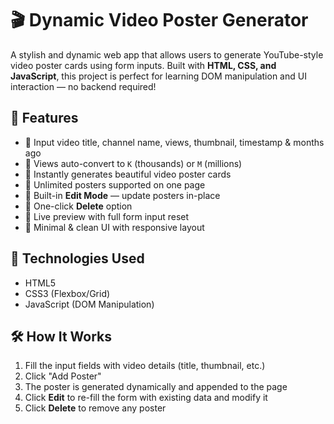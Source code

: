# 🎬 Dynamic Video Poster Generator

A stylish and dynamic web app that allows users to generate YouTube-style video poster cards using form inputs. Built with **HTML, CSS, and JavaScript**, this project is perfect for learning DOM manipulation and UI interaction — no backend required!


## 🚀 Features

- 🔹 Input video title, channel name, views, thumbnail, timestamp & months ago
- 🔹 Views auto-convert to `K` (thousands) or `M` (millions)
- 🔹 Instantly generates beautiful video poster cards
- 🔹 Unlimited posters supported on one page
- 🔹 Built-in **Edit Mode** — update posters in-place
- 🔹 One-click **Delete** option
- 🔹 Live preview with full form input reset
- 🔹 Minimal & clean UI with responsive layout


## 🧠 Technologies Used

- HTML5
- CSS3 (Flexbox/Grid)
- JavaScript (DOM Manipulation)



## 🛠️ How It Works

1. Fill the input fields with video details (title, thumbnail, etc.)
2. Click "Add Poster"
3. The poster is generated dynamically and appended to the page
4. Click **Edit** to re-fill the form with existing data and modify it
5. Click **Delete** to remove any poster
